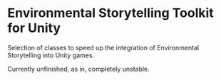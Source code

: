# Environmental Storytelling Toolkit for Unity

Selection of classes to speed up the integration of Environmental Storytelling into Unity games.

Currently unfinished, as in, completely unstable.

